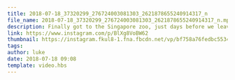 ```yaml
---
title: 2018-07-18_37320299_276724003081303_2621878655240914317_n
file_name: 2018-07-18_37320299_276724003081303_2621878655240914317_n.mp4
description: Finally got to the Singapore zoo, just days before we leave!
link: https://www.instagram.com/p/BlXg8VoBW62
thumbnail: https://instagram.fkul8-1.fna.fbcdn.net/vp/bf758a76fedbc55347768a61e4c296fc/5C03E1B7/t51.2885-15/sh0.08/e35/s640x640/36626889_229069914482666_6511124675039330304_n.jpg?ig_cache_key=MTgyNjA3MjYxMjgwMDE1MTM3MQ%3D%3D.2
tags: 
author: luke
date: 2018-07-18 09:08
template: video.hbs
---
```

